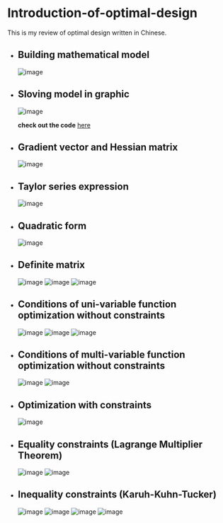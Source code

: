 # Introduction-of-optimal-design
This is my review of optimal design written in Chinese.

- ## Building mathematical model
  ![image](https://github.com/ccjameslai/Introduction-of-optimal-design/blob/master/figure/p1.JPG)

- ## Sloving model in graphic
  ![image](https://github.com/ccjameslai/Introduction-of-optimal-design/blob/master/figure/p2.JPG)
  
  **check out the code** [here](https://github.com/ccjameslai/Introduction-of-optimal-design/blob/master/code/ex2_1.py)

- ## Gradient vector and Hessian matrix
  ![image](https://github.com/ccjameslai/Introduction-of-optimal-design/blob/master/figure/p3.JPG)
  
- ## Taylor series expression
  ![image](https://github.com/ccjameslai/Introduction-of-optimal-design/blob/master/figure/p4.JPG)
  
- ## Quadratic form
  ![image](https://github.com/ccjameslai/Introduction-of-optimal-design/blob/master/figure/p5.JPG)
  
- ## Definite matrix
  ![image](https://github.com/ccjameslai/Introduction-of-optimal-design/blob/master/figure/p6.JPG)
  ![image](https://github.com/ccjameslai/Introduction-of-optimal-design/blob/master/figure/p7.JPG)
  ![image](https://github.com/ccjameslai/Introduction-of-optimal-design/blob/master/figure/p8.JPG)

- ## Conditions of uni-variable function optimization without constraints
  ![image](https://github.com/ccjameslai/Introduction-of-optimal-design/blob/master/figure/p9.JPG)
  ![image](https://github.com/ccjameslai/Introduction-of-optimal-design/blob/master/figure/p10.JPG)
  ![image](https://github.com/ccjameslai/Introduction-of-optimal-design/blob/master/figure/p11.JPG)
  
- ## Conditions of multi-variable function optimization without constraints
  ![image](https://github.com/ccjameslai/Introduction-of-optimal-design/blob/master/figure/p12.JPG)
  ![image](https://github.com/ccjameslai/Introduction-of-optimal-design/blob/master/figure/p13.JPG)
  
- ## Optimization with constraints
  ![image](https://github.com/ccjameslai/Introduction-of-optimal-design/blob/master/figure/p14.JPG)
  
- ## Equality constraints (Lagrange Multiplier Theorem)
  ![image](https://github.com/ccjameslai/Introduction-of-optimal-design/blob/master/figure/p15.JPG)
  ![image](https://github.com/ccjameslai/Introduction-of-optimal-design/blob/master/figure/p16.JPG)
  
- ## Inequality constraints (Karuh-Kuhn-Tucker)
  ![image](https://github.com/ccjameslai/Introduction-of-optimal-design/blob/master/figure/p17.JPG)
  ![image](https://github.com/ccjameslai/Introduction-of-optimal-design/blob/master/figure/p18.JPG)
  ![image](https://github.com/ccjameslai/Introduction-of-optimal-design/blob/master/figure/p19.JPG)
  ![image](https://github.com/ccjameslai/Introduction-of-optimal-design/blob/master/figure/p20.JPG)
  
  
  
  
  
